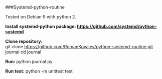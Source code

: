 ###Systemd-python-routine

Tested on Debian 9 with python 2.

**Install systemd-python package: https://github.com/systemd/python-systemd**

**Clone repository:**   
git clone https://github.com/RomanKovalev/python-systemd-routine.git journal
cd journal



**Run:**
python journal.py

**Run test:**
python -m unittest test